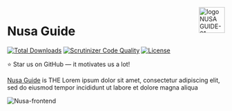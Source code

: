 <a href="https://github.com/ngkwisnu/tour-guide-apps">
    
<img title="Nusa Guide" align="right" height="60" alt="logo NUSA GUIDE-01" src="https://github.com/ngkwisnu/tour-guide-apps/assets/146515339/c613ee6a-207b-4556-849e-07bab7866c3d">
</a>

# Nusa Guide

[![Total Downloads](https://poser.pugx.org/aimeos/aimeos-typo3/d/total.svg)](https://packagist.org/packages/aimeos/aimeos-typo3)
[![Scrutinizer Code Quality](https://scrutinizer-ci.com/g/aimeos/aimeos-typo3/badges/quality-score.png?b=master)](https://scrutinizer-ci.com/g/aimeos/aimeos-typo3/?branch=master)
[![License](https://poser.pugx.org/aimeos/aimeos-typo3/license.svg)](https://packagist.org/packages/aimeos/aimeos-typo3)

:star: Star us on GitHub — it motivates us a lot!


[Nusa Guide](https://aimeos.org/TYPO3) is THE Lorem ipsum dolor sit amet, consectetur adipiscing elit, sed do eiusmod tempor incididunt ut labore et dolore magna aliqua

![Nusa-frontend](https://github.com/ngkwisnu/tour-guide-apps/assets/146515339/55b93ae6-0542-428f-86ce-8d8dbfae9ab9)